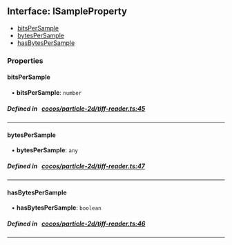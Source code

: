 ## Interface: ISampleProperty

- [bitsPerSample](#bitsPerSample)
- [bytesPerSample](#bytesPerSample)
- [hasBytesPerSample](#hasBytesPerSample)

### Properties

#### bitsPerSample

<div style="margin-left: 10px;">


• **bitsPerSample**: ``number``

</div>

##### Defined in &nbsp;   [cocos/particle-2d/tiff-reader.ts:45](https://github.com/cocos-creator/engine/blob/c7bf6b8a9/cocos/particle-2d/tiff-reader.ts#L45)&nbsp;
___
#### bytesPerSample

<div style="margin-left: 10px;">


• **bytesPerSample**: ``any``

</div>

##### Defined in &nbsp;   [cocos/particle-2d/tiff-reader.ts:47](https://github.com/cocos-creator/engine/blob/c7bf6b8a9/cocos/particle-2d/tiff-reader.ts#L47)&nbsp;
___
#### hasBytesPerSample

<div style="margin-left: 10px;">


• **hasBytesPerSample**: ``boolean``

</div>

##### Defined in &nbsp;   [cocos/particle-2d/tiff-reader.ts:46](https://github.com/cocos-creator/engine/blob/c7bf6b8a9/cocos/particle-2d/tiff-reader.ts#L46)&nbsp;
___
